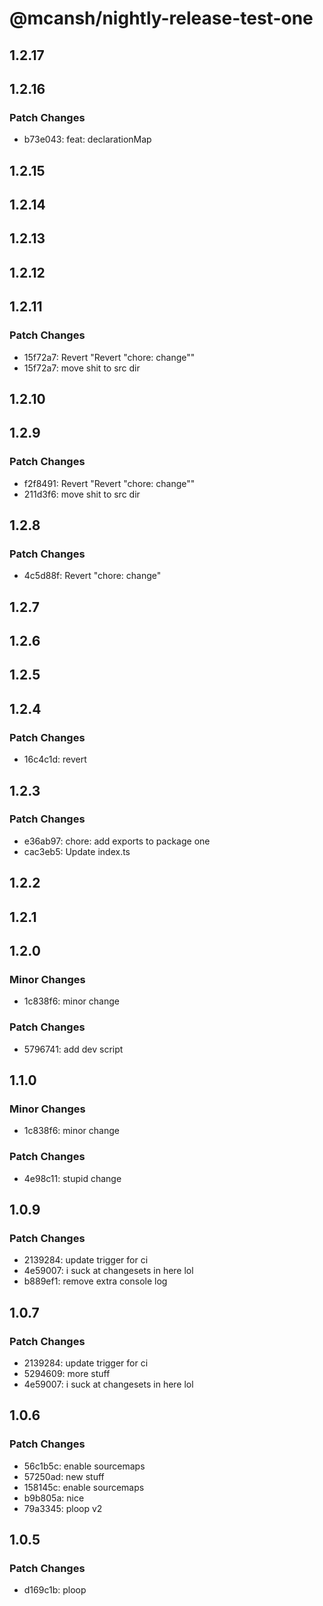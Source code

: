 # @mcansh/nightly-release-test-one

## 1.2.17

## 1.2.16

### Patch Changes

- b73e043: feat: declarationMap

## 1.2.15

## 1.2.14

## 1.2.13

## 1.2.12

## 1.2.11

### Patch Changes

- 15f72a7: Revert "Revert "chore: change""
- 15f72a7: move shit to src dir

## 1.2.10

## 1.2.9

### Patch Changes

- f2f8491: Revert "Revert "chore: change""
- 211d3f6: move shit to src dir

## 1.2.8

### Patch Changes

- 4c5d88f: Revert "chore: change"

## 1.2.7

## 1.2.6

## 1.2.5

## 1.2.4

### Patch Changes

- 16c4c1d: revert

## 1.2.3

### Patch Changes

- e36ab97: chore: add exports to package one
- cac3eb5: Update index.ts

## 1.2.2

## 1.2.1

## 1.2.0

### Minor Changes

- 1c838f6: minor change

### Patch Changes

- 5796741: add dev script

## 1.1.0

### Minor Changes

- 1c838f6: minor change

### Patch Changes

- 4e98c11: stupid change

## 1.0.9

### Patch Changes

- 2139284: update trigger for ci
- 4e59007: i suck at changesets in here lol
- b889ef1: remove extra console log

## 1.0.7

### Patch Changes

- 2139284: update trigger for ci
- 5294609: more stuff
- 4e59007: i suck at changesets in here lol

## 1.0.6

### Patch Changes

- 56c1b5c: enable sourcemaps
- 57250ad: new stuff
- 158145c: enable sourcemaps
- b9b805a: nice
- 79a3345: ploop v2

## 1.0.5

### Patch Changes

- d169c1b: ploop
